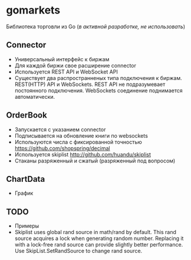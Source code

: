 # gomarkets

Библиотека торговли из Go (*в активной разработке, не использовать*)

## Connector

* Универсальный интерфейс к биржам
* Для каждой биржи свое расширение connector
* Используется REST API и WebSocket API
* Существует два распространненых типа подключения к биржам. REST(HTTP) API и WebSockets. REST API не подразумевает постоянного подключения. WebSockets соединение поднимается  автоматически.

## OrderBook

* Запускается с указанием connector
* Подписывается на обновление книги по websockets
* Используются числа с фиксированной точностью <https://github.com/shopspring/decimal>
* Используется skiplist <http://github.com/huandu/skiplist>
* Стаканы разряженный и сжатый (разряженный под вопросом)

## ChartData

* График

## TODO

* Примеры
* Skiplist uses global rand source in math/rand by default. This rand source acquires a lock when generating random number. Replacing it with a lock-free rand source can provide slightly better performance. Use SkipList.SetRandSource to change rand source.